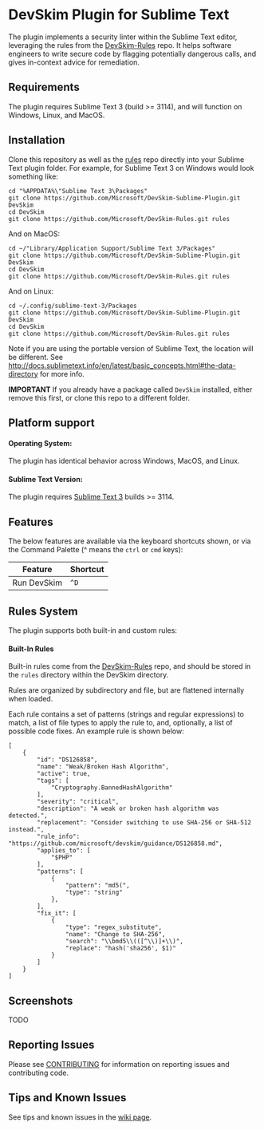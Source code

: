 DevSkim Plugin for Sublime Text
===============================

The plugin implements a security linter within the Sublime Text editor, leveraging the rules from the [DevSkim-Rules](https://github.com/Microsoft/DevSkim-Rules) repo. It helps software engineers to write secure code by flagging potentially dangerous calls, and gives in-context advice for remediation.

Requirements
--------------

The plugin requires Sublime Text 3 (build >= 3114), and will function on Windows, Linux, and MacOS.

Installation
------------

Clone this repository as well as the [rules](https://github.com/Microsoft/DevSkim-Rules) repo directly into your Sublime Text plugin folder. For example, for Sublime Text 3 on Windows would look something like:

```
cd "%APPDATA%\"Sublime Text 3\Packages"
git clone https://github.com/Microsoft/DevSkim-Sublime-Plugin.git DevSkim
cd DevSkim
git clone https://github.com/Microsoft/DevSkim-Rules.git rules
```

And on MacOS:
```
cd ~/"Library/Application Support/Sublime Text 3/Packages"
git clone https://github.com/Microsoft/DevSkim-Sublime-Plugin.git DevSkim
cd DevSkim
git clone https://github.com/Microsoft/DevSkim-Rules.git rules
```

And on Linux:
```
cd ~/.config/sublime-text-3/Packages
git clone https://github.com/Microsoft/DevSkim-Sublime-Plugin.git DevSkim
cd DevSkim
git clone https://github.com/Microsoft/DevSkim-Rules.git rules
```

Note if you are using the portable version of Sublime Text, the location will be different. See http://docs.sublimetext.info/en/latest/basic_concepts.html#the-data-directory for more info.

**IMPORTANT** If you already have a package called `DevSkim` installed, either remove this first, or clone this repo to a different folder.

Platform support
----------------
#### Operating System:

The plugin has identical behavior across Windows, MacOS, and Linux.

#### Sublime Text Version:

The plugin requires [Sublime Text 3](http://www.sublimetext.com/3) builds >= 3114.

Features
--------

The below features are available via the keyboard shortcuts shown, or via the Command Palette (^ means the `ctrl` or `cmd` keys):

| Feature               | Shortcut        |
|-----------------------|-----------------|
| Run DevSkim           | `^D`            |


Rules System
------------

The plugin supports both built-in and custom rules:

#### Built-In Rules

Built-in rules come from the [DevSkim-Rules](https://github.com/Microsoft/DevSkim-Rules.git) repo, and should be stored
in the `rules` directory within the DevSkim directory.

Rules are organized by subdirectory and file, but are flattened internally when loaded.

Each rule contains a set of patterns (strings and regular expressions) to match, a list of file types to
apply the rule to, and, optionally, a list of possible code fixes. An example rule is shown below:

```
[
    {
        "id": "DS126858",
        "name": "Weak/Broken Hash Algorithm",
        "active": true,
        "tags": [
            "Cryptography.BannedHashAlgorithm"
        ],
        "severity": "critical",
        "description": "A weak or broken hash algorithm was detected.",
        "replacement": "Consider switching to use SHA-256 or SHA-512 instead.",
        "rule_info": "https://github.com/microsoft/devskim/guidance/DS126858.md",
        "applies_to": [
            "$PHP"
        ],
        "patterns": [
            {
                "pattern": "md5(",
                "type": "string"
            },
        ],
        "fix_it": [
            {
                "type": "regex_substitute",
                "name": "Change to SHA-256",
                "search": "\\bmd5\\(([^\\)]+\\)",
                "replace": "hash('sha256', $1)"
            }
        ]
    }
]
```

Screenshots
------

TODO

Reporting Issues
-------
Please see [CONTRIBUTING](https://github.com/Microsoft/DevSkim-Sublime-Plugin/blob/master/CONTRIBUTING.md) for information on reporting issues and contributing code.

Tips and Known Issues
----
See tips and known issues in the [wiki page](https://github.com/Microsoft/DevSkim-Sublime-Plugin/wiki/Tips-and-Known-Issues).
